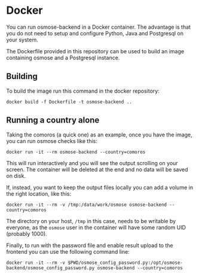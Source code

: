 Docker
======

You can run osmose-backend in a Docker container. The advantage is that
you do not need to setup and configure Python, Java and Postgresql on your system.

The Dockerfile provided in this repository can be used to build an image containing
osmose and a Postgresql instance.


Building
--------

To build the image run this command in the docker repository:
```
docker build -f Dockerfile -t osmose-backend ..
```


Running a country alone
-----------------------

Taking the comoros (a quick one) as an example, once you have the image, you can
run osmose checks like this:
```
docker run -it --rm osmose-backend --country=comoros
```
This will run interactively and you will see the output scrolling on your screen. The
container will be deleted at the end and no data will be saved on disk.

If, instead, you want to keep the output files locally you can add a volume in the right
location, like this:
```
docker run -it --rm -v /tmp:/data/work/osmose osmose-backend --country=comoros
```
The directory on your host, `/tmp` in this case, needs to be writable by everyone, as the
`osmose` user in the container will have some random UID (probably 1000).

Finally, to run with the password file and enable result upload to the frontend you can
use the following command line:
```
docker run -it --rm -v $PWD/osmose_config_password.py:/opt/osmose-backend/osmose_config_password.py osmose-backend --country=comoros
```
